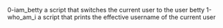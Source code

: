 0-iam_betty a script that switches the current user to the user betty
 1-who_am_i a script that prints the effective username of the current user